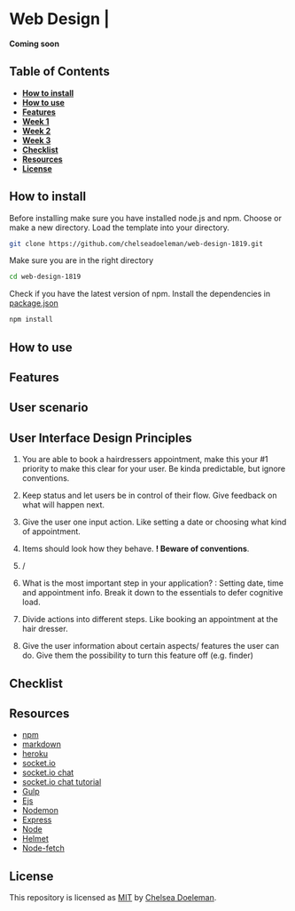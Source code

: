# Web Design | 

**Coming soon**

## Table of Contents
* **[How to install](#how-to-install)**
* **[How to use](#how-to-use)**
* **[Features](#features)**
* **[Week 1](#week-1)**
* **[Week 2](#week-2)**
* **[Week 3](#week-3)**
* **[Checklist](#checklist)**
* **[Resources](#resources)**
* **[License](#license)**

## How to install

Before installing make sure you have installed node.js and npm.
Choose or make a new directory.
Load the template into your directory.

```bash
git clone https://github.com/chelseadoeleman/web-design-1819.git
```

Make sure you are in the right directory 
```bash
cd web-design-1819
```

Check if you have the latest version of npm.
Install the dependencies in [package.json](./package.json)
```bash
npm install
```

## How to use


## Features

## User scenario

## User Interface Design Principles

1. You are able to book a hairdressers appointment, make this your #1 priority to make this clear for your user. Be kinda predictable, but ignore conventions.

4. Keep status and let users be in control of their flow. Give feedback on what will happen next.

6. Give the user one input action. Like setting a date or choosing what kind of appointment.

9. Items should look how they behave. **! Beware of conventions**. 

11. /
12.  What is the most important step in your application? : Setting date, time and appointment info. Break it down to the essentials to defer cognitive load. 

14. Divide actions into different steps. Like booking an appointment at the hair dresser.

16. Give the user information about certain aspects/ features the user can do. Give them the possibility to turn this feature off (e.g. finder)



## Checklist


## Resources

* [npm](https://docs.npmjs.com/cli/run-script)
* [markdown](https://guides.github.com/features/mastering-markdown/)
* [heroku](https://www.heroku.com/)
* [socket.io](https://socket.io/)
* [socket.io chat](https://socket.io/demos/chat/)
* [socket.io chat tutorial](https://socket.io/get-started/chat/)
* [Gulp](https://gulpjs.com/)
* [Ejs](https://ejs.co/)
* [Nodemon](https://nodemon.io/)
* [Express](https://expressjs.com/)
* [Node](https://nodejs.org/en/)
* [Helmet](https://github.com/helmetjs/helmet)
* [Node-fetch](https://www.npmjs.com/package/node-fetch)

## License
This repository is licensed as [MIT](LICENSE) by [Chelsea Doeleman](https://github.com/chelseadoeleman).

